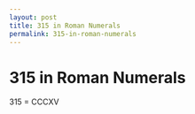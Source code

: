 ```yaml
---
layout: post
title: 315 in Roman Numerals
permalink: 315-in-roman-numerals
---
```


# 315 in Roman Numerals

315 = CCCXV

